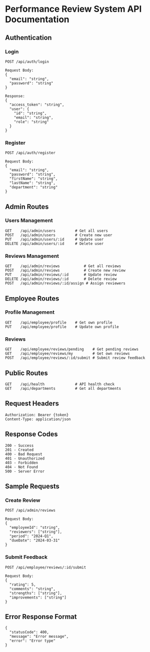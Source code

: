 # Performance Review System API Documentation

## Authentication

### Login
```
POST /api/auth/login

Request Body:
{
  "email": "string",
  "password": "string"
}

Response:
{
  "access_token": "string",
  "user": {
    "id": "string",
    "email": "string",
    "role": "string"
  }
}
```

### Register
```
POST /api/auth/register

Request Body:
{
  "email": "string",
  "password": "string",
  "firstName": "string",
  "lastName": "string",
  "department": "string"
}
```

## Admin Routes

### Users Management
```
GET    /api/admin/users         # Get all users
POST   /api/admin/users         # Create new user
PUT    /api/admin/users/:id     # Update user
DELETE /api/admin/users/:id     # Delete user
```

### Reviews Management
```
GET    /api/admin/reviews           # Get all reviews
POST   /api/admin/reviews           # Create new review
PUT    /api/admin/reviews/:id       # Update review
DELETE /api/admin/reviews/:id       # Delete review
POST   /api/admin/reviews/:id/assign # Assign reviewers
```

## Employee Routes

### Profile Management
```
GET    /api/employee/profile    # Get own profile
PUT    /api/employee/profile    # Update own profile
```

### Reviews
```
GET    /api/employee/reviews/pending    # Get pending reviews
GET    /api/employee/reviews/my         # Get own reviews
POST   /api/employee/reviews/:id/submit # Submit review feedback
```

## Public Routes
```
GET    /api/health              # API health check
GET    /api/departments         # Get all departments
```

## Request Headers
```
Authorization: Bearer {token}
Content-Type: application/json
```

## Response Codes
```
200 - Success
201 - Created
400 - Bad Request
401 - Unauthorized
403 - Forbidden
404 - Not Found
500 - Server Error
```

## Sample Requests

### Create Review
```
POST /api/admin/reviews

Request Body:
{
  "employeeId": "string",
  "reviewers": ["string"],
  "period": "2024-Q1",
  "dueDate": "2024-03-31"
}
```

### Submit Feedback
```
POST /api/employee/reviews/:id/submit

Request Body:
{
  "rating": 5,
  "comments": "string",
  "strengths": ["string"],
  "improvements": ["string"]
}
```

## Error Response Format
```
{
  "statusCode": 400,
  "message": "Error message",
  "error": "Error type"
}
```
